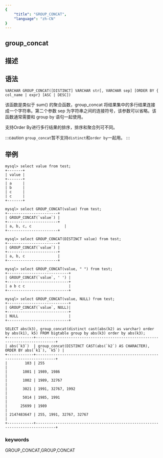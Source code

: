 ```yaml
---
{
    "title": "GROUP_CONCAT",
    "language": "zh-CN"
}
---
```


## group_concat
## 描述
## 语法

`VARCHAR GROUP_CONCAT([DISTINCT] VARCHAR str[, VARCHAR sep] [ORDER BY { col_name | expr} [ASC | DESC])`


该函数是类似于 sum() 的聚合函数，group_concat 将结果集中的多行结果连接成一个字符串。第二个参数 sep 为字符串之间的连接符号，该参数可以省略。该函数通常需要和 group by 语句一起使用。

支持Order By进行多行结果的排序，排序和聚合列可不同。

:::caution
`group_concat`暂不支持`distinct`和`order by`一起用。
:::

## 举例

```
mysql> select value from test;
+-------+
| value |
+-------+
| a     |
| b     |
| c     |
| c     |
+-------+

mysql> select GROUP_CONCAT(value) from test;
+-----------------------+
| GROUP_CONCAT(`value`) |
+-----------------------+
| a, b, c, c               |
+-----------------------+

mysql> select GROUP_CONCAT(DISTINCT value) from test;
+-----------------------+
| GROUP_CONCAT(`value`) |
+-----------------------+
| a, b, c               |
+-----------------------+

mysql> select GROUP_CONCAT(value, " ") from test;
+----------------------------+
| GROUP_CONCAT(`value`, ' ') |
+----------------------------+
| a b c c                    |
+----------------------------+

mysql> select GROUP_CONCAT(value, NULL) from test;
+----------------------------+
| GROUP_CONCAT(`value`, NULL)|
+----------------------------+
| NULL                       |
+----------------------------+

SELECT abs(k3), group_concat(distinct cast(abs(k2) as varchar) order by abs(k1), k5) FROM bigtable group by abs(k3) order by abs(k3);     +------------+-------------------------------------------------------------------------------+
| abs(`k3`)  | group_concat(DISTINCT CAST(abs(`k2`) AS CHARACTER), ORDER BY abs(`k1`), `k5`) |
+------------+-------------------------------------------------------------------------------+
|        103 | 255                                                                           |
|       1001 | 1989, 1986                                                                    |
|       1002 | 1989, 32767                                                                   |
|       3021 | 1991, 32767, 1992                                                             |
|       5014 | 1985, 1991                                                                    |
|      25699 | 1989                                                                          |
| 2147483647 | 255, 1991, 32767, 32767                                                       |
+------------+-------------------------------------------------------------------------------+
```

### keywords
GROUP_CONCAT,GROUP,CONCAT
